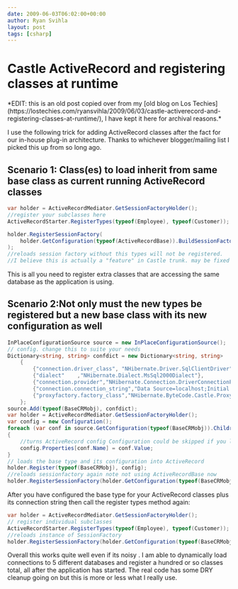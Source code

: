 ```yaml
---
date: 2009-06-03T06:02:00+00:00
author: Ryan Svihla
layout: post
tags: [csharp]
---
```

<h1>Castle ActiveRecord and registering classes at runtime</h1>
*EDIT: this is an old post copied over from my [old blog on Los Techies](https://lostechies.com/ryansvihla/2009/06/03/castle-activerecord-and-registering-classes-at-runtime/), I have kept it here for archival reasons.*

I use the following trick for adding ActiveRecord classes after the fact for our in-house plug-in architecture. Thanks to whichever blogger/mailing list I picked this up from so long ago.

## Scenario 1: Class(es) to load inherit from same base class as current running ActiveRecord classes

```csharp
var holder = ActiveRecordMediator.GetSessionFactoryHolder();
//register your subclasses here
ActiveRecordStarter.RegisterTypes(typeof(Employee), typeof(Customer));

holder.RegisterSessionFactory(
    holder.GetConfiguration(typeof(ActiveRecordBase)).BuildSessionFactory(), typeof(ActiveRecordBase)
);
//reloads session factory without this types will not be registered. 
//I believe this is actually a "feature" in Castle trunk. may be fixed now.
```

This is all you need to register extra classes that are accessing the same database as the application is using.

## Scenario 2:Not only must the new types be registered but a new base class with its new configuration as well

```csharp
InPlaceConfigurationSource source = new InPlaceConfigurationSource();
// config. change this to suite your needs
Dictionary<string, string> confdict = new Dictionary<string, string>
    {
        {"connection.driver_class", "NHibernate.Driver.SqlClientDriver"},
        {"dialect"    ,"NHibernate.Dialect.MsSql2000Dialect"},
        {"connection.provider","NHibernate.Connection.DriverConnectionProvider"},
        {"connection.connection_string","Data Source=localhost;Initial Catalog=intranet_devel;Integrated Security=SSPI"},
        {"proxyfactory.factory_class","NHibernate.ByteCode.Castle.ProxyFactoryFactory, NHibernate.ByteCode.Castle"}
    };
source.Add(typeof(BaseCRMobj), confdict);
var holder = ActiveRecordMediator.GetSessionFactoryHolder();
var config = new Configuration(); 
foreach (var conf in source.GetConfiguration(typeof(BaseCRMobj)).Children)
{
    //turns ActiveRecord config Configuration could be skipped if you load Configuration object instead
    config.Properties[conf.Name] = conf.Value;
}
// loads the base type and its configuration into ActiveRecord
holder.Register(typeof(BaseCRMobj), config);
//reloads sessionfactory again note not using ActiveRecordBase now
holder.RegisterSessionFactory(holder.GetConfiguration(typeof(BaseCRMobj)).BuildSessionFactory(), typeof(BaseCRMobj)); 
```

After you have configured the base type for your ActiveRecord classes plus its connection string then call the register types method again:

```csharp
var holder = ActiveRecordMediator.GetSessionFactoryHolder();
// register individual subclasses
ActiveRecordStarter.RegisterTypes(typeof(Employee), typeof(Customer));
//reloads instance of SessionFactory
holder.RegisterSessionFactory(holder.GetConfiguration(typeof(BaseCRMobj)).BuildSessionFactory(), typeof(BaseCRMobj));
```

Overall this works quite well even if its noisy . I am able to dynamically load connections to 5 different databases and register a hundred or so classes total, all after the application has started. The real code has some DRY cleanup going on but this is more or less what I really use.


